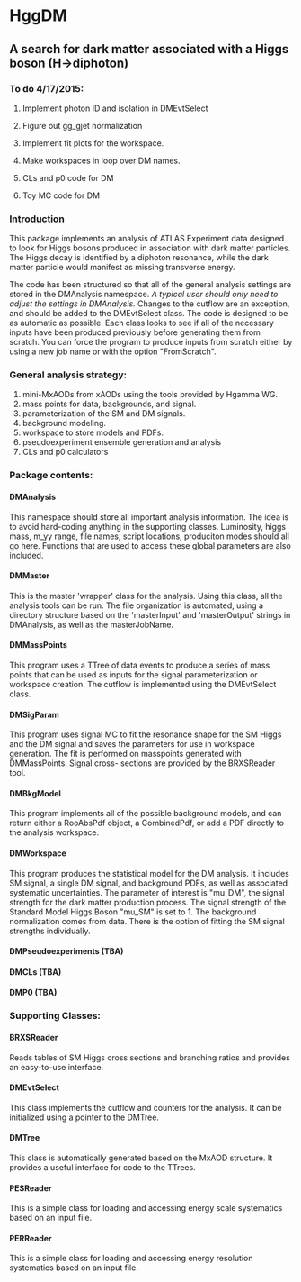 # HggDM 

## A search for dark matter associated with a Higgs boson (H->diphoton)

### To do 4/17/2015:

1) Implement photon ID and isolation in DMEvtSelect

2) Figure out gg_gjet normalization

3) Implement fit plots for the workspace. 

4) Make workspaces in loop over DM names.

5) CLs and p0 code for DM

6) Toy MC code for DM

### Introduction
This package implements an analysis of ATLAS Experiment data designed to look
for Higgs bosons produced in association with dark matter particles. The Higgs
decay is identified by a diphoton resonance, while the dark matter particle
would manifest as missing transverse energy.

The code has been structured so that all of the general analysis settings are 
stored in the DMAnalysis namespace. *A typical user should only need to adjust
the settings in DMAnalysis.* Changes to the cutflow are an exception, and should
be added to the DMEvtSelect class. The code is designed to be as automatic as
possible. Each class looks to see if all of the necessary inputs have been 
produced previously before generating them from scratch. You can force the 
program to produce inputs from scratch either by using a new job name or with 
the option "FromScratch".

### General analysis strategy:
1)  mini-MxAODs from xAODs using the tools provided by Hgamma WG.
2)  mass points for data, backgrounds, and signal.
3)  parameterization of the SM and DM signals.
4)  background modeling.
5)  workspace to store models and PDFs.
6)  pseudoexperiment ensemble generation and analysis 
7)  CLs and p0 calculators

### Package contents:

#### DMAnalysis
  This namespace should store all important analysis information. The idea is to
  avoid hard-coding anything in the supporting classes. Luminosity, higgs mass,
  m_yy range, file names, script locations, produciton modes should all go here.
  Functions that are used to access these global parameters are also included.

#### DMMaster
  This is the master 'wrapper' class for the analysis. Using this class, all the
  analysis tools can be run. The file organization is automated, using a 
  directory structure based on the 'masterInput' and 'masterOutput' strings in 
  DMAnalysis, as well as the masterJobName.

#### DMMassPoints
 This program uses a TTree of data events to produce a series of mass points
 that can be used as inputs for the signal parameterization or workspace 
 creation. The cutflow is implemented using the DMEvtSelect class.
  
#### DMSigParam
 This program uses signal MC to fit the resonance shape for the SM Higgs and
 the DM signal and saves the parameters for use in workspace generation. The
 fit is performed on masspoints generated with DMMassPoints. Signal cross-
 sections are provided by the BRXSReader tool.

#### DMBkgModel
 This program implements all of the possible background models, and can return 
 either a RooAbsPdf object, a CombinedPdf, or add a PDF directly to the analysis
 workspace.

#### DMWorkspace
 This program produces the statistical model for the DM analysis. It includes SM
 signal, a single DM signal, and background PDFs, as well as associated 
 systematic uncertainties. The parameter of interest is "mu_DM", the signal 
 strength for the dark matter production process. The signal strength of the 
 Standard Model Higgs Boson "mu_SM" is set to 1. The background normalization 
 comes from data. There is the option of fitting the SM signal strengths 
 individually. 

#### DMPseudoexperiments (TBA)

#### DMCLs (TBA)

#### DMP0 (TBA)

### Supporting Classes:

#### BRXSReader
 Reads tables of SM Higgs cross sections and branching ratios and provides an 
 easy-to-use interface.

#### DMEvtSelect
 This class implements the cutflow and counters for the analysis. It can be 
 initialized using a pointer to the DMTree. 

#### DMTree
 This class is automatically generated based on the MxAOD structure. It provides
 a useful interface for code to the TTrees. 

#### PESReader
 This is a simple class for loading and accessing energy scale systematics based
 on an input file. 

#### PERReader
 This is a simple class for loading and accessing energy resolution systematics
 based on an input file. 
